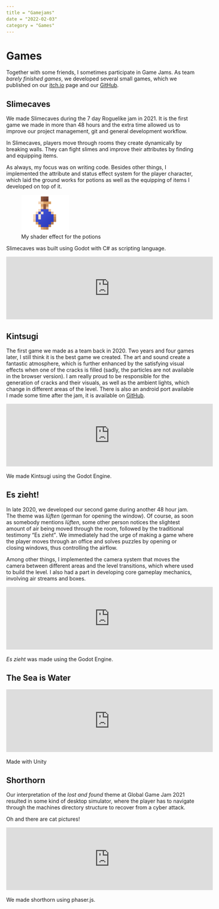 ```yaml
---
title = "Gamejams"
date = "2022-02-03"
category = "Games"
---
```

# Games

Together with some friends, I sometimes participate in Game Jams. As team _barely finished games_, we developed several small games, which we published on our [itch.io](https://barely-finished-games.itch.io) page and our [GitHub](https://github.com/BarelyFinishedGames).


## Slimecaves

We made Slimecaves during the 7 day Roguelike jam in 2021. It is the first game we made in more than 48 hours and the extra time allowed us to improve our project management, git and general development workflow.

In Slimecaves, players move through rooms they create dynamically by breaking walls. They can fight slimes and improve their attributes by finding and equipping items.

As always, my focus was on writing code. Besides other things, I implemented the attribute and status effect system for the player character, which laid the ground works for potions as well as the equipping of items I developed on top of it.

<figure>
    <img src="/static/potion.gif" height="100" alt="potion">
    <figcaption>My shader effect for the potions</figcaption>
</figure>

Slimecaves was built using Godot with C# as scripting language.

<iframe src="https://itch.io/embed/956917?linkback=true" width="552" height="167" frameborder="0"><a href="https://barely-finished-games.itch.io/slimecaves">Slimecaves by barely-finished-games</a></iframe>


## Kintsugi

The first game we made as a team back in 2020. Two years and four games later, I still think it is the best game we created. The art and sound create a fantastic atmosphere, which is further enhanced by the satisfying visual effects when one of the cracks is filled (sadly, the particles are not available in the browser version). I am really proud to be responsible for the generation of cracks and their visuals, as well as the ambient lights, which change in different areas of the level. There is also an android port available I made some time after the jam, it is available on [GitHub](https://github.com/tufteddeer/kintsugi/releases/tag/v0.1_android).


<iframe src="https://itch.io/embed/821784?linkback=true" width="552" height="167" frameborder="0"><a href="https://barely-finished-games.itch.io/kintsugi">Kintsugi by barely-finished-games</a></iframe>

We made Kintsugi using the Godot Engine.

## Es zieht!

In late 2020, we developed our second game during another 48 hour jam. The theme was _lüften_ (german for opening the window). Of course, as soon as somebody mentions _lüften_, some other person notices the slightest amount of air being moved through the room, followed by the traditional testimony <q>Es zieht</q>. We immediately had the urge of making a game where the player moves through an office and solves puzzles by opening or closing windows, thus controlling the airflow.

Among other things, I implemented the camera system that moves the camera between different areas and the level transitions, which where used to build the level. I also had a part in developing core gameplay mechanics, involving air streams and boxes.

<iframe src="https://itch.io/embed/821708?linkback=true" width="552" height="167" frameborder="0"><a href="https://barely-finished-games.itch.io/es-zieht">Es zieht! by barely-finished-games</a></iframe>

_Es zieht_ was made using the Godot Engine.

## The Sea is Water

<iframe src="https://itch.io/embed/1376693?linkback=true" width="552" height="167" frameborder="0"><a href="https://barely-finished-games.itch.io/the-sea-is-water">The Sea is Water by barely-finished-games</a></iframe>

Made with Unity

## Shorthorn

Our interpretation of the _lost and found_ theme at Global Game Jam 2021 resulted in some kind of desktop simulator, where the player has to navigate through the machines directory structure to recover from a cyber attack.

Oh and there are cat pictures!

<iframe src="https://itch.io/embed/903558?linkback=true" width="552" height="167" frameborder="0"><a href="https://barely-finished-games.itch.io/shorthorn">shorthorn by barely-finished-games</a></iframe>

We made shorthorn using phaser.js.